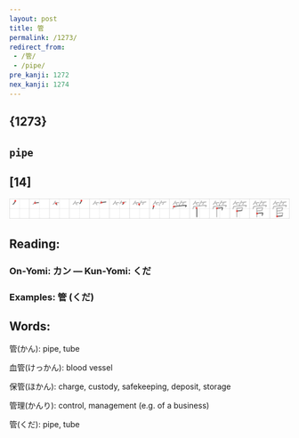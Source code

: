 ```yaml
---
layout: post
title: 管
permalink: /1273/
redirect_from:
 - /管/
 - /pipe/
pre_kanji: 1272
nex_kanji: 1274
---
```


## {1273}

## `pipe`

## [14]

<div class="stroke"><img src="../images/E7AEA1.png" /></div>

## Reading:

### On-Yomi: カン &mdash; Kun-Yomi: くだ

### Examples: 管 (くだ)

## Words:

管(かん): pipe, tube

血管(けっかん): blood vessel

保管(ほかん): charge, custody, safekeeping, deposit, storage

管理(かんり): control, management (e.g. of a business)

管(くだ): pipe, tube
